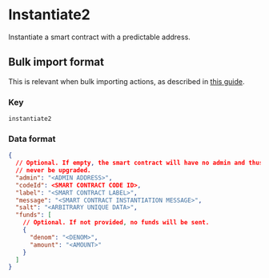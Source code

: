 # Instantiate2

Instantiate a smart contract with a predictable address.

## Bulk import format

This is relevant when bulk importing actions, as described in [this
guide](https://github.com/DA0-DA0/dao-dao-ui/wiki/Bulk-importing-actions).

### Key

`instantiate2`

### Data format

```json
{
  // Optional. If empty, the smart contract will have no admin and thus can
  // never be upgraded.
  "admin": "<ADMIN ADDRESS>",
  "codeId": <SMART CONTRACT CODE ID>,
  "label": "<SMART CONTRACT LABEL>",
  "message": "<SMART CONTRACT INSTANTIATION MESSAGE>",
  "salt": "<ARBITRARY UNIQUE DATA>",
  "funds": [
    // Optional. If not provided, no funds will be sent.
    {
      "denom": "<DENOM>",
      "amount": "<AMOUNT>"
    }
  ]
}
```
